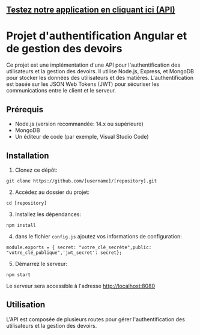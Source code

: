 ## [Testez notre application en cliquant ici (API)](https://angularmiage-u4il.onrender.com/api/assignments/)
# Projet d'authentification Angular et de gestion des devoirs

Ce projet est une implémentation d'une API pour l'authentification des utilisateurs et la gestion des devoirs. Il utilise Node.js, Express, et MongoDB pour stocker les données des utilisateurs et des matières. L'authentification est basée sur les JSON Web Tokens (JWT) pour sécuriser les communications entre le client et le serveur.

## Prérequis

-   Node.js (version recommandée: 14.x ou supérieure)
-   MongoDB
-   Un éditeur de code (par exemple, Visual Studio Code)

## Installation

1.  Clonez ce dépôt:

`git clone https://github.com/[username]/[repository].git` 

2.  Accédez au dossier du projet:

`cd [repository]` 

3.  Installez les dépendances:

`npm install` 

4.  dans le fichier `config.js` ajoutez vos informations de configuration:

`module.exports = { secret: "votre_clé_secrète",public: "votre_clé_publique",'jwt_secret': secret};`

5.  Démarrez le serveur:

`npm start` 

Le serveur sera accessible à l'adresse [http://localhost:8080](http://localhost:8080/)

## Utilisation

L'API est composée de plusieurs routes pour gérer l'authentification des utilisateurs et la gestion des devoirs.